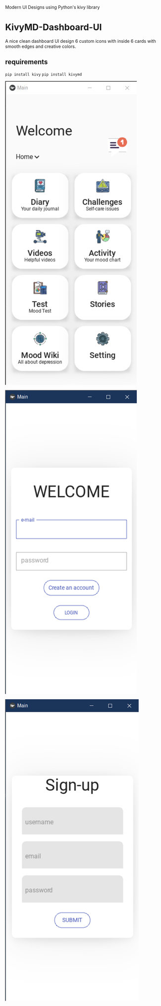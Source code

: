 Modern UI Designs using Python's kivy library

# KivyMD-Dashboard-UI

A nice clean dashboard UI design 6 custom icons with inside 6 cards with smooth edges and creative colors.
## requirements

`pip install kivy`
`pip install kivymd`


![Screenshot](assets/dashboard.png)

![Screenshot](assets/login.png)

![Screenshot](assets/signup.png)

